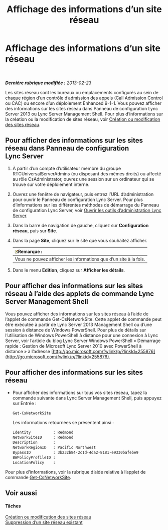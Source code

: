 ﻿---
title: Affichage des informations d’un site réseau
TOCTitle: Affichage des informations d’un site réseau
ms:assetid: 24a97d98-b168-4016-81bf-c2c478092b87
ms:mtpsurl: https://technet.microsoft.com/fr-fr/library/JJ687996(v=OCS.15)
ms:contentKeyID: 49891267
ms.date: 05/20/2016
mtps_version: v=OCS.15
ms.translationtype: HT
---

# Affichage des informations d’un site réseau

 

_**Dernière rubrique modifiée :** 2013-02-23_

Les sites réseau sont les bureaux ou emplacements configurés au sein de chaque région d’un contrôle d’admission des appels (Call Admission Control ou CAC) ou encore d’un déploiement Enhanced 9-1-1. Vous pouvez afficher des informations sur les sites réseau dans Panneau de configuration Lync Server 2013 ou Lync Server Management Shell. Pour plus d’informations sur la création ou la modification de sites réseau, voir [Création ou modification des sites réseau](lync-server-2013-creating-or-modifying-network-sites.md).

## Pour afficher des informations sur les sites réseau dans Panneau de configuration Lync Server

1.  À partir d’un compte d’utilisateur membre du groupe RTCUniversalServerAdmins (ou disposant des mêmes droits) ou affecté au rôle CsAdministrator, ouvrez une session sur un ordinateur qui se trouve sur votre déploiement interne.

2.  Ouvrez une fenêtre de navigateur, puis entrez l’URL d’administration pour ouvrir le Panneau de configuration Lync Server. Pour plus d’informations sur les différentes méthodes de démarrage du Panneau de configuration Lync Server, voir [Ouvrir les outils d’administration Lync Server](lync-server-2013-open-lync-server-administrative-tools.md).

3.  Dans la barre de navigation de gauche, cliquez sur **Configuration réseau**, puis sur **Site**.

4.  Dans la page **Site**, cliquez sur le site que vous souhaitez afficher.
    
    <table>
    <thead>
    <tr class="header">
    <th><img src="images/Gg398920.note(OCS.15).gif" title="note" alt="note" />Remarque :</th>
    </tr>
    </thead>
    <tbody>
    <tr class="odd">
    <td>Vous ne pouvez afficher les informations que d’un site à la fois.</td>
    </tr>
    </tbody>
    </table>


5.  Dans le menu **Edition**, cliquez sur **Afficher les détails**.

## Pour afficher des informations sur les sites réseau à l’aide des applets de commande Lync Server Management Shell

Vous pouvez afficher des informations sur les sites réseau à l’aide de l’applet de commande Get-CsNetworkSite. Cette applet de commande peut être exécutée à partir de Lync Server 2013 Management Shell ou d’une session à distance de Windows PowerShell. Pour plus de détails sur l’utilisation de Windows PowerShell à distance pour une connexion à Lync Server, voir l’article du blog Lync Server Windows PowerShell « Démarrage rapide : Gestion de Microsoft Lync Server 2010 avec PowerShell à distance » à l’adresse [http://go.microsoft.com/fwlink/p/?linkId=255876](http://go.microsoft.com/fwlink/p/?linkid=255876).

## Pour afficher des informations sur les sites réseau

  - Pour afficher des informations sur tous vos sites réseau, tapez la commande suivante dans Lync Server Management Shell, puis appuyez sur Entrée :
    
        Get-CsNetworkSite
    
    Les informations retournées se présentent ainsi :
    
        Identity          : Redmond
        NetworkSiteID     : Redmond
        Description       :
        NetworkRegionID   : Pacific Northwest
        BypassID          : 3b232b84-2c1d-4da2-8181-e9330bafebe9
        BWPolicyProfileID :
        LocationPolicy    :

Pour plus d’informations, voir la rubrique d’aide relative à l’applet de commande [Get-CsNetworkSite](get-csnetworksite.md).

## Voir aussi

#### Tâches

[Création ou modification des sites réseau](lync-server-2013-creating-or-modifying-network-sites.md)  
[Suppression d’un site réseau existant](lync-server-2013-deleting-an-existing-network-site.md)


